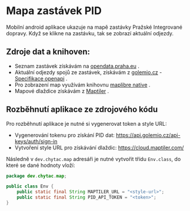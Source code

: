 # Mapa zastávek PID
Mobilní android aplikace ukazuje na mapě zastávky Pražské Integrované dopravy. Když se klikne na zastávku, tak se zobrazí aktuální odjezdy.

## Zdroje dat a knihoven:
- Seznam zastávek získávám na [opendata.praha.eu](https://opendata.praha.eu/datasets/https%3A%2F%2Fapi.opendata.praha.eu%2Flod%2Fcatalog%2F6ac8381f-ea19-4ea9-8949-92076809dc5a) .
- Aktuální odjezdy spojů ze zastávek, získávám z [golemio.cz](https://golemio.cz/) - [Specifikace openapi](https://api.golemio.cz/pid/docs/openapi/#/) .
- Pro zobrazení map využívám knihovnu [maplibre native](https://maplibre.org/) .
- Mapové dlaždice získávám z [Maptiler](https://www.maptiler.com/) .

## Rozběhnutí aplikace ze zdrojového kódu
Pro rozběhnutí aplikace je nutné si vygenerovat token a style URL:
- Vygenerování tokenu pro získání PID dat: https://api.golemio.cz/api-keys/auth/sign-in
- Vytvoření style URL pro získávání dlaždic: https://cloud.maptiler.com/

Následně v `dev.chytac.map` adresáři je nutné vytvořit třídu `Env.class`, do které se dané hodnoty vloží:
```java
package dev.chytac.map;

public class Env {
    public static final String MAPTILER_URL = "<style-url>";
    public static final String PID_API_TOKEN = "<token>";
}
```